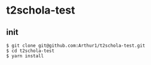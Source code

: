 # t2schola-test

## init

```
$ git clone git@github.com:Arthur1/t2schola-test.git
$ cd t2schola-test
$ yarn install
```
